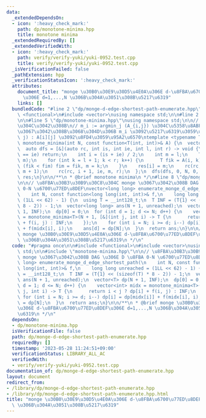 ```yaml
---
data:
  _extendedDependsOn:
  - icon: ':heavy_check_mark:'
    path: dp/monotone-minima.hpp
    title: monotone minima
  _extendedRequiredBy: []
  _extendedVerifiedWith:
  - icon: ':heavy_check_mark:'
    path: verify/verify-yuki/yuki-0952.test.cpp
    title: verify/verify-yuki/yuki-0952.test.cpp
  _isVerificationFailed: false
  _pathExtension: hpp
  _verificationStatusIcon: ':heavy_check_mark:'
  attributes:
    document_title: "monge \u30B0\u30E9\u30D5\u4E0A\u306E d-\u8FBA\u6700\u77ED\u8DEF\
      \u306E d=1,...,N \u306B\u304A\u3051\u308B\u5217\u6319"
    links: []
  bundledCode: "#line 2 \"dp/monge-d-edge-shortest-path-enumerate.hpp\"\n\n#include\
    \ <functional>\n#include <vector>\nusing namespace std;\n\n#line 2 \"dp/monotone-minima.hpp\"\
    \n\n#line 5 \"dp/monotone-minima.hpp\"\nusing namespace std;\n\n// NxN \u884C\u5217\
    \u304C\u3042\u308B\n// m_i := argmin_j (A_{i,j}) \u304C\u5358\u8ABF\u5897\u52A0\
    \u3067\u3042\u308B\u3068\u304D\u306B m_i \u3092\u5217\u6319\u3059\u308B\n// A(i,\
    \ j) : A[i][j] \u3092\u8FD4\u3059\u95A2\u6570\ntemplate <typename T>\nvector<int>\
    \ monotone_minima(int N, const function<T(int, int)>& A) {\n  vector<int> res(N);\n\
    \  auto dfs = [&](auto rc, int is, int ie, int l, int r) -> void {\n    if (is\
    \ == ie) return;\n    int i = (is + ie) / 2;\n    int m = l;\n    T fim = A(i,\
    \ m);\n    for (int k = l + 1; k < r; k++) {\n      T fik = A(i, k);\n      if\
    \ (fik < fim) fim = fik, m = k;\n    }\n    res[i] = m;\n    rc(rc, is, i, l,\
    \ m + 1);\n    rc(rc, i + 1, ie, m, r);\n  };\n  dfs(dfs, 0, N, 0, N);\n  return\
    \ res;\n}\n\n/**\n * @brief monotone minima\n */\n#line 8 \"dp/monge-d-edge-shortest-path-enumerate.hpp\"\
    \n\n// \u8FBA\u30B3\u30B9\u30C8\u304C monge \u3067\u3042\u308B DAG \u306E D \u8FBA\
    \ 0-N \u6700\u77ED\u8DEF\nvector<long long> enumerate_monge_d_edge_shortest_path(\n\
    \    int N, const function<long long(int, int)>& f,\n    long long unreached =\
    \ (1LL << 62) - 1) {\n  using T = __int128_t;\n  T INF = (T{1} << (sizeof(T) *\
    \ 8 - 2)) - 1;\n  vector<long long> ans(N + 1, unreached);\n  vector<T> dp(N +\
    \ 1, INF);\n  dp[0] = 0;\n  for (int d = 1; d <= N; d++) {\n    vector<int> midx\
    \ = monotone_minima<T>(N + 1, [&](int j, int i) -> T {\n      return i < j ? dp[i]\
    \ + f(i, j) : INF;\n    });\n    for (int i = N; i >= d; i--) dp[i] = dp[midx[i]]\
    \ + f(midx[i], i);\n    ans[d] = dp[N];\n  }\n  return ans;\n}\n\n/**\n * @brief\
    \ monge \u30B0\u30E9\u30D5\u4E0A\u306E d-\u8FBA\u6700\u77ED\u8DEF\u306E d=1,...,N\
    \ \u306B\u304A\u3051\u308B\u5217\u6319\n */\n"
  code: "#pragma once\n\n#include <functional>\n#include <vector>\nusing namespace\
    \ std;\n\n#include \"monotone-minima.hpp\"\n\n// \u8FBA\u30B3\u30B9\u30C8\u304C\
    \ monge \u3067\u3042\u308B DAG \u306E D \u8FBA 0-N \u6700\u77ED\u8DEF\nvector<long\
    \ long> enumerate_monge_d_edge_shortest_path(\n    int N, const function<long\
    \ long(int, int)>& f,\n    long long unreached = (1LL << 62) - 1) {\n  using T\
    \ = __int128_t;\n  T INF = (T{1} << (sizeof(T) * 8 - 2)) - 1;\n  vector<long long>\
    \ ans(N + 1, unreached);\n  vector<T> dp(N + 1, INF);\n  dp[0] = 0;\n  for (int\
    \ d = 1; d <= N; d++) {\n    vector<int> midx = monotone_minima<T>(N + 1, [&](int\
    \ j, int i) -> T {\n      return i < j ? dp[i] + f(i, j) : INF;\n    });\n   \
    \ for (int i = N; i >= d; i--) dp[i] = dp[midx[i]] + f(midx[i], i);\n    ans[d]\
    \ = dp[N];\n  }\n  return ans;\n}\n\n/**\n * @brief monge \u30B0\u30E9\u30D5\u4E0A\
    \u306E d-\u8FBA\u6700\u77ED\u8DEF\u306E d=1,...,N \u306B\u304A\u3051\u308B\u5217\
    \u6319\n */\n"
  dependsOn:
  - dp/monotone-minima.hpp
  isVerificationFile: false
  path: dp/monge-d-edge-shortest-path-enumerate.hpp
  requiredBy: []
  timestamp: '2023-05-28 11:24:51+09:00'
  verificationStatus: LIBRARY_ALL_AC
  verifiedWith:
  - verify/verify-yuki/yuki-0952.test.cpp
documentation_of: dp/monge-d-edge-shortest-path-enumerate.hpp
layout: document
redirect_from:
- /library/dp/monge-d-edge-shortest-path-enumerate.hpp
- /library/dp/monge-d-edge-shortest-path-enumerate.hpp.html
title: "monge \u30B0\u30E9\u30D5\u4E0A\u306E d-\u8FBA\u6700\u77ED\u8DEF\u306E d=1,...,N\
  \ \u306B\u304A\u3051\u308B\u5217\u6319"
---
```

